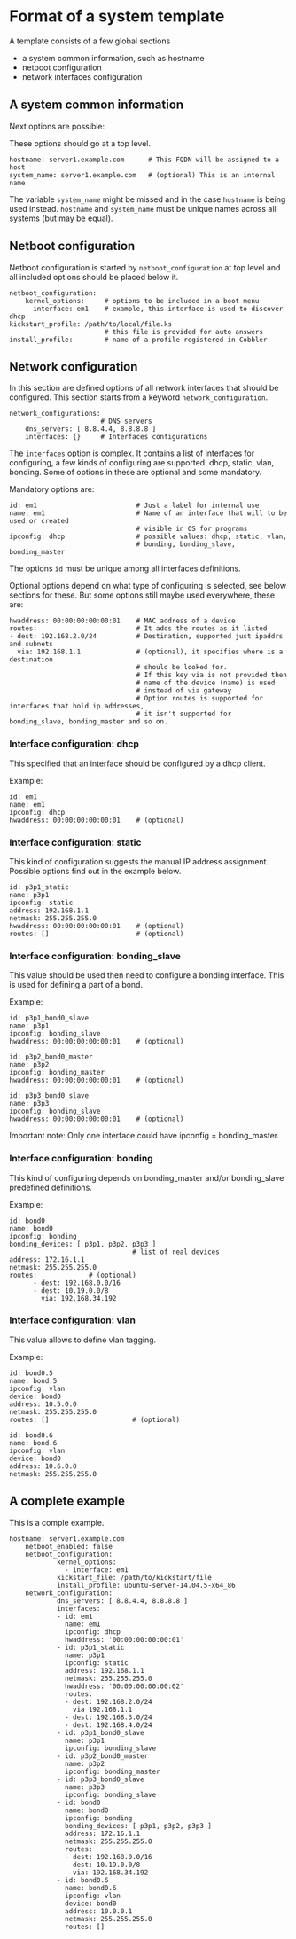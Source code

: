 # Format of a system template

A template consists of a few global sections

- a system common information, such as hostname
- netboot configuration
- network interfaces configuration


## A system common information

Next options are possible:

These options should go at a top level.

    hostname: server1.example.com      # This FQDN will be assigned to a host
    system_name: server1.example.com   # (optional) This is an internal name

The variable `system_name` might be missed and in the case `hostname` is being used instead. `hostname` and `system_name` must be unique names across all systems (but may be equal).


## Netboot configuration

Netboot configuration is started by `netboot_configuration` at top level and all included options should be placed below it.

    netboot_configuration:
        kernel_options:     # options to be included in a boot menu
        - interface: em1    # example, this interface is used to discover dhcp
    kickstart_profile: /path/to/local/file.ks
                            # this file is provided for auto answers
    install_profile:        # name of a profile registered in Cobbler
    

## Network configuration

In this section are defined options of all network interfaces that should be configured.
This section starts from a keyword `network_configuration`.

    network_configurations:
                           # DNS servers
        dns_servers: [ 8.8.4.4, 8.8.8.8 ]    
        interfaces: {}     # Interfaces configurations

The `interfaces` option is complex. It contains a list of interfaces for configuring, a few kinds of configuring are supported: dhcp, static, vlan, bonding. Some of options in these are optional and some mandatory.

Mandatory options are:
    
    id: em1                         # Just a label for internal use
    name: em1                       # Name of an interface that will to be used or created
                                    # visible in OS for programs
    ipconfig: dhcp                  # possible values: dhcp, static, vlan, 
                                    # bonding, bonding_slave, bonding_master

The options `id` must be unique among all interfaces definitions.

Optional options depend on what type of configuring is selected, see below sections for these. But some options still maybe used everywhere, these are:

    hwaddress: 00:00:00:00:00:01    # MAC address of a device
    routes:                         # It adds the routes as it listed
    - dest: 192.168.2.0/24          # Destination, supported just ipaddrs and subnets
      via: 192.168.1.1              # (optional), it specifies where is a destination
                                    # should be looked for.
                                    # If this key via is not provided then
                                    # name of the device (name) is used
                                    # instead of via gateway
                                    # Option routes is supported for interfaces that hold ip addresses,
                                    # it isn't supported for bonding_slave, bonding_master and so on.


### Interface configuration: dhcp

This specified that an interface should be configured by a dhcp client.

Example:

    id: em1
    name: em1
    ipconfig: dhcp
    hwaddress: 00:00:00:00:00:01    # (optional)


### Interface configuration: static
    
This kind of configuration suggests the manual IP address assignment. Possible options find out in the example below.

    id: p3p1_static
    name: p3p1
    ipconfig: static
    address: 192.168.1.1
    netmask: 255.255.255.0
    hwaddress: 00:00:00:00:00:01    # (optional)
    routes: []                      # (optional)


### Interface configuration: bonding_slave

This value should be used then need to configure a bonding interface. This is used for defining a part of a bond.

Example:

    id: p3p1_bond0_slave
    name: p3p1
    ipconfig: bonding_slave
    hwaddress: 00:00:00:00:00:01    # (optional)    

    id: p3p2_bond0_master
    name: p3p2
    ipconfig: bonding_master
    hwaddress: 00:00:00:00:00:01    # (optional)    

    id: p3p3_bond0_slave
    name: p3p3
    ipconfig: bonding_slave
    hwaddress: 00:00:00:00:00:01    # (optional)    

Important note: Only one interface could have ipconfig = bonding_master.


### Interface configuration: bonding

This kind of configuring depends on bonding_master and/or bonding_slave predefined definitions.

Example:

    id: bond0
    name: bond0
    ipconfig: bonding
    bonding_devices: [ p3p1, p3p2, p3p3 ]
                                   # list of real devices
    address: 172.16.1.1
    netmask: 255.255.255.0
    routes:             # (optional)
          - dest: 192.168.0.0/16
          - dest: 10.19.0.0/8
            via: 192.168.34.192

### Interface configuration: vlan

This value allows to define vlan tagging.

Example:
    
    id: bond0.5
    name: bond.5
    ipconfig: vlan
    device: bond0
    address: 10.5.0.0
    netmask: 255.255.255.0
    routes: []                     # (optional)
            
    id: bond0.6
    name: bond.6
    ipconfig: vlan
    device: bond0
    address: 10.6.0.0
    netmask: 255.255.255.0
    

## A complete example

This is a comple example.

    hostname: server1.example.com
        netboot_enabled: false
        netboot_configuration:
                kernel_options:
                  - interface: em1
                kickstart_file: /path/to/kickstart/file
                install_profile: ubuntu-server-14.04.5-x64_86
        network_configuration:
                dns_servers: [ 8.8.4.4, 8.8.8.8 ]
                interfaces:
                - id: em1
                  name: em1
                  ipconfig: dhcp
                  hwaddress: '00:00:00:00:00:01'
                - id: p3p1_static
                  name: p3p1
                  ipconfig: static
                  address: 192.168.1.1
                  netmask: 255.255.255.0
                  hwaddress: '00:00:00:00:00:02'
                  routes: 
                  - dest: 192.168.2.0/24 
                    via 192.168.1.1
                  - dest: 192.168.3.0/24
                  - dest: 192.168.4.0/24
                - id: p3p1_bond0_slave
                  name: p3p1
                  ipconfig: bonding_slave
                - id: p3p2_bond0_master
                  name: p3p2
                  ipconfig: bonding_master      
                - id: p3p3_bond0_slave
                  name: p3p3
                  ipconfig: bonding_slave
                - id: bond0
                  name: bond0
                  ipconfig: bonding
                  bonding_devices: [ p3p1, p3p2, p3p3 ]
                  address: 172.16.1.1
                  netmask: 255.255.255.0
                  routes:
                  - dest: 192.168.0.0/16
                  - dest: 10.19.0.0/8
                    via: 192.168.34.192
                - id: bond0.6
                  name: bond0.6
                  ipconfig: vlan
                  device: bond0
                  address: 10.0.0.1
                  netmask: 255.255.255.0 
                  routes: []


